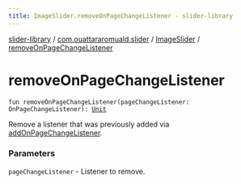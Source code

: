 ```yaml
---
title: ImageSlider.removeOnPageChangeListener - slider-library
---
```


[slider-library](../../index.html) / [com.ouattararomuald.slider](../index.html) / [ImageSlider](index.html) / [removeOnPageChangeListener](./remove-on-page-change-listener.html)

# removeOnPageChangeListener

`fun removeOnPageChangeListener(pageChangeListener: OnPageChangeListener): `[`Unit`](https://kotlinlang.org/api/latest/jvm/stdlib/kotlin/-unit/index.html)

Remove a listener that was previously added via [addOnPageChangeListener](add-on-page-change-listener.html).

### Parameters

`pageChangeListener` - Listener to remove.